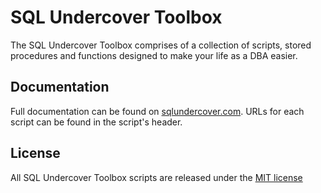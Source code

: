 # SQL Undercover Toolbox

The SQL Undercover Toolbox comprises of a collection of scripts, stored procedures and functions designed to make your life as a DBA easier.  

## Documentation
Full documentation can be found on [sqlundercover.com](https://sqlundercover.com).  URLs for each script can be found in the script's header.

## License
All SQL Undercover Toolbox scripts are released under the [MIT license](https://github.com/SQLUndercover/UndercoverToolbox/blob/master/LICENSE)
